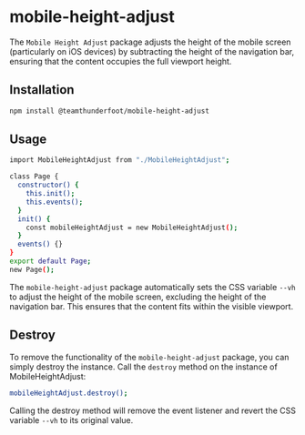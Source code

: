# mobile-height-adjust

The `Mobile Height Adjust` package adjusts the height of the mobile screen (particularly on iOS devices) by subtracting the height of the navigation bar, ensuring that the content occupies the full viewport height.

## Installation

```sh
npm install @teamthunderfoot/mobile-height-adjust
```

## Usage

```sh
import MobileHeightAdjust from "./MobileHeightAdjust";

class Page {
  constructor() {
    this.init();
    this.events();
  }
  init() {
    const mobileHeightAdjust = new MobileHeightAdjust();
  }
  events() {}
}
export default Page;
new Page();

```

The `mobile-height-adjust` package automatically sets the CSS variable `--vh` to adjust the height of the mobile screen, excluding the height of the navigation bar. This ensures that the content fits within the visible viewport.

## Destroy

To remove the functionality of the `mobile-height-adjust` package, you can simply destroy the instance. Call the `destroy` method on the instance of MobileHeightAdjust:

```sh
mobileHeightAdjust.destroy();
```

Calling the destroy method will remove the event listener and revert the CSS variable `--vh` to its original value.
